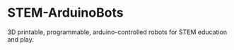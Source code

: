 # STEM-ArduinoBots
3D printable, programmable, arduino-controlled robots for STEM education and play.

